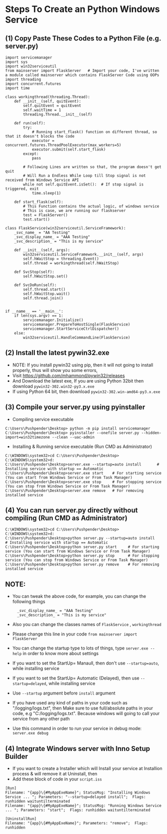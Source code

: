# Steps To Create an Python Windows Service
 
## (1) Copy Paste These Codes to a Python File (e.g. server.py)
```
import servicemanager
import sys
import win32serviceutil
from mainserver import FlaskServer   # Import your code, I've written a module called mainserver which contains FlaskServer Code using OOPs
import threading
import concurrent.futures
import time

class workingthread(threading.Thread):
    def __init__(self, quitEvent):
        self.quitEvent = quitEvent
        self.waitTime = 1
        threading.Thread.__init__(self)

    def run(self):
        try:
            # Running start_flask() function on different thread, so that it doesn't blocks the code
            executor = concurrent.futures.ThreadPoolExecutor(max_workers=5)
            executor.submit(self.start_flask)
        except:
            pass

        # Following Lines are written so that, the program doesn't get quit
        # Will Run a Endless While Loop till Stop signal is not received from Windows Service API
        while not self.quitEvent.isSet():  # If stop signal is triggered, exit
            time.sleep(1)

    def start_flask(self):
        # This Function contains the actual logic, of windows service
        # This is case, we are running our flaskserver
        test = FlaskServer()
        test.start()

class FlaskService(win32serviceutil.ServiceFramework):
    _svc_name_ = "AA Testing"
    _svc_display_name_ = "AAA Testing"
    _svc_description_ = "This is my service"

    def __init__(self, args):
        win32serviceutil.ServiceFramework.__init__(self, args)
        self.hWaitStop = threading.Event()
        self.thread = workingthread(self.hWaitStop)

    def SvcStop(self):
        self.hWaitStop.set()

    def SvcDoRun(self):
        self.thread.start()
        self.hWaitStop.wait()
        self.thread.join()


if __name__ == '__main__':
    if len(sys.argv) == 1:
        servicemanager.Initialize()
        servicemanager.PrepareToHostSingle(FlaskService)
        servicemanager.StartServiceCtrlDispatcher()
    else:
        win32serviceutil.HandleCommandLine(FlaskService)
```

## (2) Install the latest pywin32.exe 

- NOTE: If you install pywin32 using pip, then it will not going to install properly, thus will show you some errors,
- Visit https://github.com/mhammond/pywin32/releases
- And Download the latest exe, If you are using Python 32bit then download `pywin32-302.win32-py3.x.exe`
- If using Python 64 bit, then download `pywin32-302.win-amd64-py3.x.exe`

## (3) Compile your server.py using pyinstaller

* Compiling service executable
```
C:\Users\Pushpender\Desktop> python -m pip install servicemanager
C:\Users\Pushpender\Desktop> pyinstaller --onefile server.py --hidden-import=win32timezone --clean --uac-admin
```

* Installing & Running service executable  (Run CMD as Administrator)
```
C:\WINDOWS\system32>cd C:\Users\Pushpender\Desktop>
C:\WINDOWS\system32>d:
C:\Users\Pushpender\Desktop>server.exe --startup=auto install       # Installing service with startup == Automatic    
C:\Users\Pushpender\Desktop>server.exe start    # For starting service (You can start from Windows Service or From Task Manager)
C:\Users\Pushpender\Desktop>server.exe stop     # For stopping service (You can stop from Windows Service or From Task Manager)
C:\Users\Pushpender\Desktop>server.exe remove   # For removing installed service
```

## (4) You can run server.py directly without compiling (Run CMD as Administrator)
```
C:\WINDOWS\system32>cd C:\Users\Pushpender\Desktop>
C:\WINDOWS\system32>d:
C:\Users\Pushpender\Desktop>python server.py --startup=auto install   # Installing service with startup == Automatic   
C:\Users\Pushpender\Desktop>python server.py start     # For starting service (You can start from Windows Service or From Task Manager)
C:\Users\Pushpender\Desktop>python server.py stop      # For stopping service (You can stop from Windows Service or From Task Manager)
C:\Users\Pushpender\Desktop>python server.py remove    # For removing installed service
```

## NOTE:
* You can tweak the above code, for example, you can change the following things
  ```_svc_name_ = "AA Testing"
    _svc_display_name_ = "AAA Testing"
    _svc_description_ = "This is my service"
  ```

* Also you can change the classes names of `FlaskService` , `workingthread`
* Please change this line in your code `from mainserver import FlaskServer`
* You can change the startup type to lots of things, type `server.exe --help` in order to know more about settings
* If you want to set the StartUp= Manaull, then don't use `--startup=auto`, while installing service
* If you want to set the StartUp= Automatic (Delayed), then use `--startup=delayed`, while installing service
* Use `--startup` argument before `install` argument
* If you have used any kind of paths in your code such as "/logging/logs.txt", then Make sure to use full/absolute paths in your code, e.g "C:/logging/logs.txt". Because windows will going to call your service from any other path
* Use this command in order to run your service in debug mode: `server.exe debug`

## (4) Integrate Windows server with Inno Setup Builder
* If you want to create a Installer which will Install your service at Installion process & will remove it at Uninstall, then
* Add these block of code in your `script.iss`
```
[Run]
Filename: "{app}\{#MyAppExeName}"; StatusMsg: "Installing Windows Service ... "; Parameters: "--startup=delayed install";  Flags: runhidden waituntilterminated  
Filename: "{app}\{#MyAppExeName}"; StatusMsg: "Running Windows Service ... "; Parameters: "start";  Flags: runhidden waituntilterminated

[UninstallRun]
Filename: "{app}\{#MyAppExeName}"; Parameters: "remove";  Flags: runhidden
```


